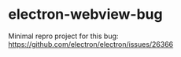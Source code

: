 # electron-webview-bug

Minimal repro project for this bug: https://github.com/electron/electron/issues/26366
